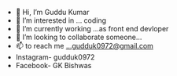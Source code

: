 - 👋 Hi, I’m Guddu Kumar
- 👀 I’m interested in ... coding
- 🌱 I’m currently working ...as front end devloper
- 💞️ I’m looking to collaborate someone...
- 📫 to reach me ...gudduk0972@gmail.com
- Instagram- gudduk0972
- Facebook- GK Bishwas

<!---
Gudduk0972/Gudduk0972 is a ✨ special ✨ repository because its `README.md` (this file) appears on your GitHub profile.
You can click the Preview link to take a look at your changes.
--->
